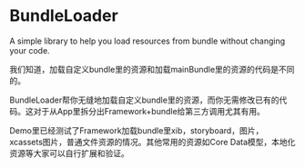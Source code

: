 # BundleLoader
A simple library to help you load resources from bundle without changing your code.

我们知道，加载自定义bundle里的资源和加载mainBundle里的资源的代码是不同的。

BundleLoader帮你无缝地加载自定义bundle里的资源，而你无需修改已有的代码。这对于从App里拆分出Framework+bundle给第三方调用尤其有用。

Demo里已经测试了Framework加载bundle里xib，storyboard，图片，xcassets图片，普通文件资源的情况。其他常用的资源如Core Data模型，本地化资源等大家可以自行扩展和验证。
